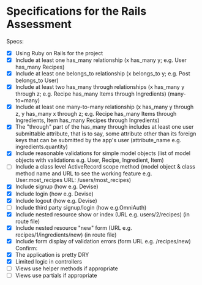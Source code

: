 # Specifications for the Rails Assessment
Specs:
- [X] Using Ruby on Rails for the project
- [X] Include at least one has_many relationship (x has_many y; e.g. User has_many Recipes) 
- [X] Include at least one belongs_to relationship (x belongs_to y; e.g. Post belongs_to User)
- [X] Include at least two has_many through relationships (x has_many y through z; e.g. Recipe has_many Items through Ingredients) (many-to=many)
- [X] Include at least one many-to-many relationship (x has_many y through z, y has_many x through z; e.g. Recipe has_many Items through Ingredients, Item has_many Recipes through Ingredients)
- [X] The "through" part of the has_many through includes at least one user submittable attribute, that is to say, some attribute other than its foreign keys that can be submitted by the app's user (attribute_name e.g. ingredients.quantity)
- [X] Include reasonable validations for simple model objects (list of model objects with validations e.g. User, Recipe, Ingredient, Item)
- [ ] Include a class level ActiveRecord scope method (model object & class method name and URL to see the working feature e.g. User.most_recipes URL: /users/most_recipes)
- [X] Include signup (how e.g. Devise)
- [X] Include login (how e.g. Devise)
- [X] Include logout (how e.g. Devise)
- [ ] Include third party signup/login (how e.g.OmniAuth)
- [X] Include nested resource show or index (URL e.g. users/2/recipes) (in route file)
- [X] Include nested resource "new" form (URL e.g. recipes/1/ingredients/new) (in route file)
- [X] Include form display of validation errors (form URL e.g. /recipes/new)
Confirm:
- [X] The application is pretty DRY
- [X] Limited logic in controllers
- [ ] Views use helper methods if appropriate
- [ ] Views use partials if appropriate